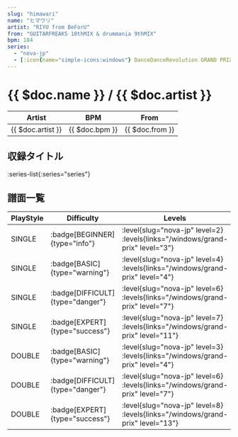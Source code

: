 ```yaml
---
slug: "himawari"
name: "ヒマワリ"
artist: "RIYU from BeForU"
from: "GUITARFREAKS 10thMIX & drummania 9thMIX"
bpm: 184
series:
  - "nova-jp"
  - [:icon{name="simple-icons:windows"} DanceDanceRevolution GRAND PRIX](/windows/grand-prix)
---
```


# {{ $doc.name }} / {{ $doc.artist }}

|Artist|BPM|From|
|------|---|----|
|{{ $doc.artist }}|{{ $doc.bpm }}|{{ $doc.from }}|

## 収録タイトル

:series-list{:series="series"}

## 譜面一覧

|PlayStyle|Difficulty|Levels|Notes|Movie|
|---------|----------|------|-----|-----|
|SINGLE| :badge[BEGINNER]{type="info"}|<div class="field is-grouped is-grouped-multiline"> :level{slug="nova-jp" level=2}  :levels{links="/windows/grand-prix" level="3"}</div>|120/0||
|SINGLE| :badge[BASIC]{type="warning"}|<div class="field is-grouped is-grouped-multiline"> :level{slug="nova-jp" level=4}  :levels{links="/windows/grand-prix" level="4"}</div>|156/5||
|SINGLE| :badge[DIFFICULT]{type="danger"}|<div class="field is-grouped is-grouped-multiline"> :level{slug="nova-jp" level=6}  :levels{links="/windows/grand-prix" level="7"}</div>|278/6||
|SINGLE| :badge[EXPERT]{type="success"}|<div class="field is-grouped is-grouped-multiline"> :level{slug="nova-jp" level=7}  :levels{links="/windows/grand-prix" level="11"}</div>|370/2||
|DOUBLE| :badge[BASIC]{type="warning"}|<div class="field is-grouped is-grouped-multiline"> :level{slug="nova-jp" level=3}  :levels{links="/windows/grand-prix" level="4"}</div>|147/18||
|DOUBLE| :badge[DIFFICULT]{type="danger"}|<div class="field is-grouped is-grouped-multiline"> :level{slug="nova-jp" level=6}  :levels{links="/windows/grand-prix" level="7"}</div>|280/5||
|DOUBLE| :badge[EXPERT]{type="success"}|<div class="field is-grouped is-grouped-multiline"> :level{slug="nova-jp" level=8}  :levels{links="/windows/grand-prix" level="13"}</div>|428/4||
